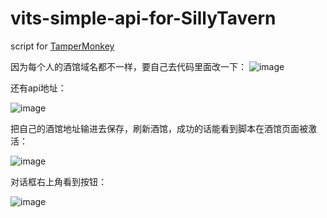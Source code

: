 # vits-simple-api-for-SillyTavern

script for [TamperMonkey](https://greasyfork.org/zh-CN/scripts/482384-vits-simple-api-for-sillytavern)

因为每个人的酒馆域名都不一样，要自己去代码里面改一下：
![image](https://github.com/yujianke100/vits-simple-api-for-SillyTavern/assets/35999482/8c635a1f-34da-45a5-809e-abb956734997)

还有api地址：

![image](https://github.com/yujianke100/vits-simple-api-for-SillyTavern/assets/35999482/8dabc23e-08c8-48f9-bdb1-950e603ca180)


把自己的酒馆地址输进去保存，刷新酒馆，成功的话能看到脚本在酒馆页面被激活：

![image](https://github.com/yujianke100/vits-simple-api-for-SillyTavern/assets/35999482/53de7c04-3017-4009-b612-087c064a160f)

对话框右上角看到按钮：

![image](https://github.com/yujianke100/vits-simple-api-for-SillyTavern/assets/35999482/7b598a1e-0de2-48eb-bb14-bebd8e53e505)
